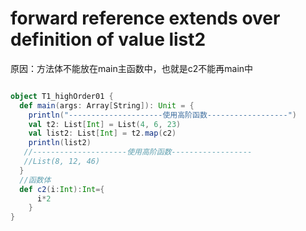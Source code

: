 # **forward reference extends over definition of value list2**
 原因：方法体不能放在main主函数中，也就是c2不能再main中

```scala

object T1_highOrder01 {
  def main(args: Array[String]): Unit = {
    println("---------------------使用高阶函数------------------")
    val t2: List[Int] = List(4, 6, 23)
    val list2: List[Int] = t2.map(c2)
    println(list2)
   //---------------------使用高阶函数------------------
   //List(8, 12, 46)
  }
  //函数体
  def c2(i:Int):Int={
      i*2
    }  
}

```

